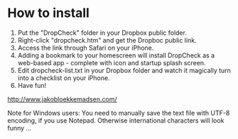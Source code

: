 How to install
==============

1. Put the "DropCheck" folder in your Dropbox public folder.
2. Right-click "dropcheck.htm" and get the Dropboc public link.
3. Access the link through Safari on your iPhone.
4. Adding a bookmark to your homescreen will install DropCheck as a web-based app - complete with icon and startup splash screen.
5. Edit dropcheck-list.txt in your Dropbox folder and watch it magically turn into a checklist on your iPhone.
6. Have fun!

http://www.jakobloekkemadsen.com/

Note for Windows users:
You need to manually save the text file with UTF-8 encoding, if you use Notepad. Otherwise international characters will look funny ...